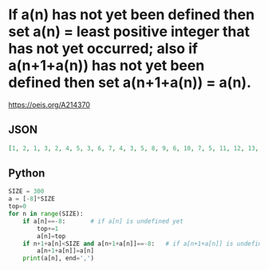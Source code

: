 # If a\(n\) has not yet been defined then set a\(n\) \= least positive integer that has not yet occurred; also if a\(n\+1\+a\(n\)\) has not yet been defined then set a\(n\+1\+a\(n\)\) \= a\(n\)\.
https://oeis.org/A214370
## JSON
```JSON
[1, 2, 1, 3, 2, 4, 5, 3, 6, 7, 4, 3, 5, 8, 9, 6, 10, 7, 5, 11, 12, 13, 8, 14, 9, 7, 15, 10, 16, 17, 18, 11, 19, 12, 9, 13, 20, 21, 14, 22, 23, 24, 15, 11, 9, 16, 12, 17, 25, 18, 26, 27, 19, 14, 9, 11, 28, 20, 15, 21, 29, 30, 22, 31, 23, 17, 24, 11, 18, 32, 33]
```
## Python
```Python
SIZE = 300
a = [-8]*SIZE
top=0
for n in range(SIZE):
    if a[n]==-8:       # if a[n] is undefined yet
        top+=1
        a[n]=top
    if n+1+a[n]<SIZE and a[n+1+a[n]]==-8:   # if a[n+1+a[n]] is undefined yet
        a[n+1+a[n]]=a[n]
    print(a[n], end=',')
```
